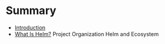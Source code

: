 # Summary

- [Introduction](./introduction.md)
- [What Is Helm?](./chapter1.md)
Project Organization
Helm and Ecosystem
  